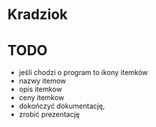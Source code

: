 # Kradziok

# TODO

- jeśli chodzi o program to ikony itemków
- nazwy itemow 
- opis itemkow
- ceny itemkow
- dokończyć dokumentację,
- zrobić prezentację
